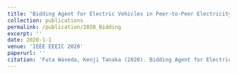 ```yaml
---
title: "Bidding Agent for Electric Vehicles in Peer-to-Peer Electricity Trading Market considering uncertainty."
collection: publications
permalink: /publication/2020_Bidding
excerpt: ''
date: 2020-1-1
venue: 'IEEE EEEIC 2020'
paperurl: ''
citation: 'Futa Waseda, Kenji Tanaka (2020). Bidding Agent for Electric Vehicles in Peer-to-Peer Electricity Trading Market considering uncertainty. EEEIC 2020.'
---
```


